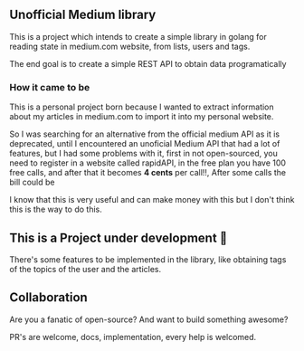 ## Unofficial Medium library

This is a project which intends to create a simple library in golang for 
reading state in medium.com website, from lists, users and tags.

The end goal is to create a simple REST API to obtain data programatically

### How it came to be

This is a personal project born because I wanted to extract information about my
articles in medium.com to import it into my personal website.

So I was searching for an alternative from the official medium API as it is deprecated, until I encountered an unoficial Medium API that had a lot of 
features, but I had some problems with it, first in not open-sourced, you need to register in a website 
called rapidAPI, in the free plan you have 100 free calls, and after that it becomes <strong>4 cents</strong> per call!!, 
After some calls the bill could be  

I know that this is very useful and can make money with this but I don't think this
is the way to do this. 


## This is a Project under development 🔧

There's some features to be implemented in the library, like obtaining tags of the topics of the user and the articles.

## Collaboration

Are you a fanatic of open-source? And want to build something awesome?

PR's are welcome, docs, implementation, every help is welcomed.
